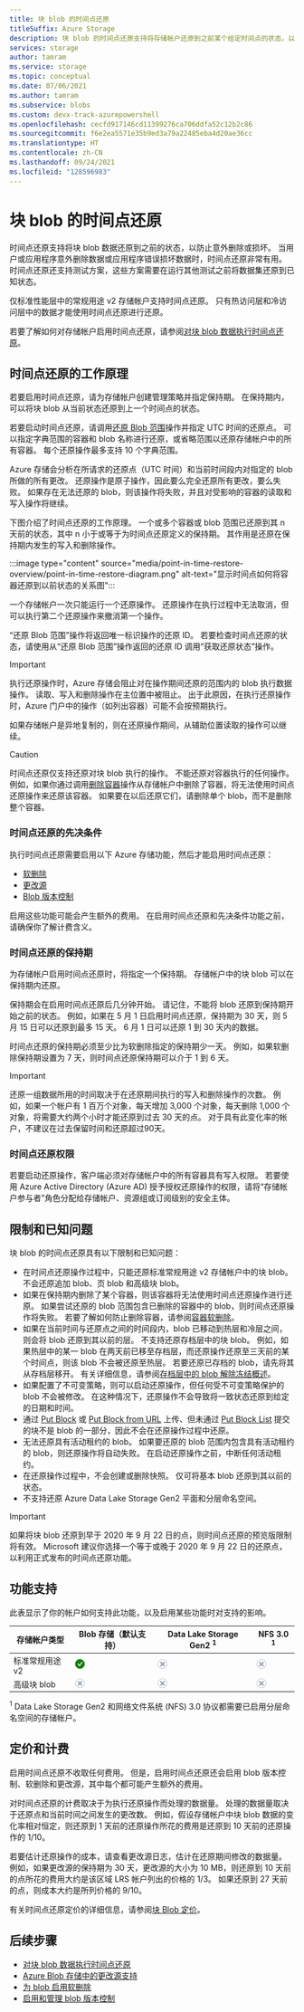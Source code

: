 ```yaml
---
title: 块 blob 的时间点还原
titleSuffix: Azure Storage
description: 块 blob 的时间点还原支持将存储帐户还原到之前某个给定时间点的状态，以防止意外删除或损坏。
services: storage
author: tamram
ms.service: storage
ms.topic: conceptual
ms.date: 07/06/2021
ms.author: tamram
ms.subservice: blobs
ms.custom: devx-track-azurepowershell
ms.openlocfilehash: cecfd917146cd11399276ca706ddfa52c12b2c86
ms.sourcegitcommit: f6e2ea5571e35b9ed3a79a22485eba4d20ae36cc
ms.translationtype: HT
ms.contentlocale: zh-CN
ms.lasthandoff: 09/24/2021
ms.locfileid: "128596983"
---
```

# <a name="point-in-time-restore-for-block-blobs"></a>块 blob 的时间点还原

时间点还原支持将块 blob 数据还原到之前的状态，以防止意外删除或损坏。 当用户或应用程序意外删除数据或应用程序错误损坏数据时，时间点还原非常有用。 时间点还原还支持测试方案，这些方案需要在运行其他测试之前将数据集还原到已知状态。

仅标准性能层中的常规用途 v2 存储帐户支持时间点还原。 只有热访问层和冷访问层中的数据才能使用时间点还原进行还原。

若要了解如何对存储帐户启用时间点还原，请参阅[对块 blob 数据执行时间点还原](point-in-time-restore-manage.md)。

## <a name="how-point-in-time-restore-works"></a>时间点还原的工作原理

若要启用时间点还原，请为存储帐户创建管理策略并指定保持期。 在保持期内，可以将块 blob 从当前状态还原到上一个时间点的状态。

若要启动时间点还原，请调用[还原 Blob 范围](/rest/api/storagerp/storageaccounts/restoreblobranges)操作并指定 UTC 时间的还原点。 可以指定字典范围的容器和 blob 名称进行还原，或省略范围以还原存储帐户中的所有容器。 每个还原操作最多支持 10 个字典范围。

Azure 存储会分析在所请求的还原点（UTC 时间）和当前时间段内对指定的 blob 所做的所有更改。 还原操作是原子操作，因此要么完全还原所有更改，要么失败。 如果存在无法还原的 blob，则该操作将失败，并且对受影响的容器的读取和写入操作将继续。

下图介绍了时间点还原的工作原理。 一个或多个容器或 blob 范围已还原到其 n 天前的状态，其中 n 小于或等于为时间点还原定义的保持期。 其作用是还原在保持期内发生的写入和删除操作。

:::image type="content" source="media/point-in-time-restore-overview/point-in-time-restore-diagram.png" alt-text="显示时间点如何将容器还原到以前状态的关系图":::

一个存储帐户一次只能运行一个还原操作。 还原操作在执行过程中无法取消，但可以执行第二个还原操作来撤消第一个操作。

“还原 Blob 范围”操作将返回唯一标识操作的还原 ID。 若要检查时间点还原的状态，请使用从“还原 Blob 范围”操作返回的还原 ID 调用“获取还原状态”操作。

> [!IMPORTANT]
> 执行还原操作时，Azure 存储会阻止对在操作期间还原的范围内的 blob 执行数据操作。 读取、写入和删除操作在主位置中被阻止。 出于此原因，在执行还原操作时，Azure 门户中的操作（如列出容器）可能不会按预期执行。
>
> 如果存储帐户是异地复制的，则在还原操作期间，从辅助位置读取的操作可以继续。

> [!CAUTION]
> 时间点还原仅支持还原对块 blob 执行的操作。 不能还原对容器执行的任何操作。 例如，如果你通过调用[删除容器](/rest/api/storageservices/delete-container)操作从存储帐户中删除了容器，将无法使用时间点还原操作来还原该容器。 如果要在以后还原它们，请删除单个 blob，而不是删除整个容器。

### <a name="prerequisites-for-point-in-time-restore"></a>时间点还原的先决条件

执行时间点还原需要启用以下 Azure 存储功能，然后才能启用时间点还原：

- [软删除](soft-delete-blob-overview.md)
- [更改源](storage-blob-change-feed.md)
- [Blob 版本控制](versioning-overview.md)

启用这些功能可能会产生额外的费用。 在启用时间点还原和先决条件功能之前，请确保你了解计费含义。

### <a name="retention-period-for-point-in-time-restore"></a>时间点还原的保持期

为存储帐户启用时间点还原时，将指定一个保持期。 存储帐户中的块 blob 可以在保持期内还原。

保持期会在启用时间点还原后几分钟开始。 请记住，不能将 blob 还原到保持期开始之前的状态。 例如，如果在 5 月 1 日启用时间点还原，保持期为 30 天，则 5 月 15 日可以还原到最多 15 天。 6 月 1 日可以还原 1 到 30 天内的数据。

时间点还原的保持期必须至少比为软删除指定的保持期少一天。 例如，如果软删除保持期设置为 7 天，则时间点还原保持期可以介于 1 到 6 天。

> [!IMPORTANT]
> 还原一组数据所用的时间取决于在还原期间执行的写入和删除操作的次数。 例如，如果一个帐户有 1 百万个对象，每天增加 3,000 个对象，每天删除 1,000 个对象，将需要大约两个小时才能还原到过去 30 天的点。 对于具有此变化率的帐户，不建议在过去保留时间和还原超过90天。

### <a name="permissions-for-point-in-time-restore"></a>时间点还原权限

若要启动还原操作，客户端必须对存储帐户中的所有容器具有写入权限。 若要使用 Azure Active Directory (Azure AD) 授予授权还原操作的权限，请将“存储帐户参与者”角色分配给存储帐户、资源组或订阅级别的安全主体。

## <a name="limitations-and-known-issues"></a>限制和已知问题

块 blob 的时间点还原具有以下限制和已知问题：

- 在时间点还原操作过程中，只能还原标准常规用途 v2 存储帐户中的块 blob。 不会还原追加 blob、页 blob 和高级块 blob。
- 如果在保持期内删除了某个容器，则该容器将无法使用时间点还原操作进行还原。 如果尝试还原的 blob 范围包含已删除的容器中的 blob，则时间点还原操作将失败。 若要了解如何防止删除容器，请参阅[容器软删除](soft-delete-container-overview.md)。
- 如果在当前时间与还原点之间的时间段内，blob 已移动到热层和冷层之间，则会将 blob 还原到其以前的层。 不支持还原存档层中的块 blob。 例如，如果热层中的某一 blob 在两天前已移至存档层，而还原操作还原至三天前的某个时间点，则该 blob 不会被还原至热层。 若要还原已存档的 blob，请先将其从存档层移开。 有关详细信息，请参阅[存档层中的 blob 解除冻结概述](archive-rehydrate-overview.md)。
- 如果配置了不可变策略，则可以启动还原操作，但任何受不可变策略保护的 blob 不会被修改。 在这种情况下，还原操作不会导致将一致状态还原到给定的日期和时间。
- 通过 [Put Block](/rest/api/storageservices/put-block) 或 [Put Block from URL](/rest/api/storageservices/put-block-from-url) 上传、但未通过 [Put Block List](/rest/api/storageservices/put-block-list) 提交的块不是 blob 的一部分，因此不会在还原操作过程中还原。
- 无法还原具有活动租约的 blob。 如果要还原的 blob 范围内包含具有活动租约的 blob，则还原操作将自动失败。 在启动还原操作之前，中断任何活动租约。
- 在还原操作过程中，不会创建或删除快照。 仅可将基本 blob 还原到其以前的状态。
- 不支持还原 Azure Data Lake Storage Gen2 平面和分层命名空间。

> [!IMPORTANT]
> 如果将块 blob 还原到早于 2020 年 9 月 22 日的点，则时间点还原的预览版限制将有效。 Microsoft 建议你选择一个等于或晚于 2020 年 9 月 22 日的还原点，以利用正式发布的时间点还原功能。

## <a name="feature-support"></a>功能支持

此表显示了你的帐户如何支持此功能，以及启用某些功能时对支持的影响。

| 存储帐户类型                | Blob 存储（默认支持）   | Data Lake Storage Gen2 <sup>1</sup>                        | NFS 3.0 <sup>1</sup>
|-----------------------------|---------------------------------|------------------------------------|--------------------------------------------------|
| 标准常规用途 v2 | ![是](../media/icons/yes-icon.png) |![否](../media/icons/no-icon.png)              | ![否](../media/icons/no-icon.png) |
| 高级块 blob          | ![否](../media/icons/no-icon.png)|![否](../media/icons/no-icon.png) | ![否](../media/icons/no-icon.png) |

<sup>1</sup>    Data Lake Storage Gen2 和网络文件系统 (NFS) 3.0 协议都需要已启用分层命名空间的存储帐户。

## <a name="pricing-and-billing"></a>定价和计费

启用时间点还原不收取任何费用。 但是，启用时间点还原还会启用 blob 版本控制、软删除和更改源，其中每个都可能产生额外的费用。

对时间点还原的计费取决于为执行还原操作而处理的数据量。 处理的数据量取决于还原点和当前时间之间发生的更改数。 例如，假设存储帐户中块 blob 数据的变化率相对恒定，则还原到 1 天前的还原操作所花的费用是还原到 10 天前的还原操作的 1/10。

若要估计还原操作的成本，请查看更改源日志，估计在还原期间修改的数据量。 例如，如果更改源的保持期为 30 天，更改源的大小为 10 MB，则还原到 10 天前的点所花的费用大约是该区域 LRS 帐户列出的价格的 1/3。 如果还原到 27 天前的点，则成本大约是所列价格的 9/10。

有关时间点还原定价的详细信息，请参阅[块 Blob 定价](https://azure.microsoft.com/pricing/details/storage/blobs/)。

## <a name="next-steps"></a>后续步骤

- [对块 blob 数据执行时间点还原](point-in-time-restore-manage.md)
- [Azure Blob 存储中的更改源支持](storage-blob-change-feed.md)
- [为 blob 启用软删除](./soft-delete-blob-enable.md)
- [启用和管理 blob 版本控制](versioning-enable.md)
